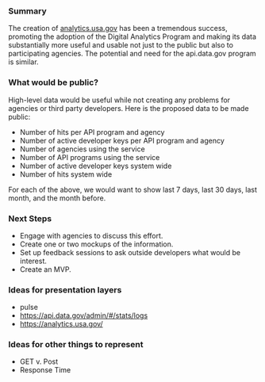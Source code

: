 ### Summary

The creation of [analytics.usa.gov](https://analytics.usa.gov) has been a tremendous success, promoting the adoption of the Digital Analytics Program and making its data substantially more useful and usable not just to the public but also to participating agencies. The potential and need for the api.data.gov program is similar.

### What would be public?

High-level data would be useful while not creating any problems for agencies or third party developers. Here is the proposed data to be made public:

- Number of hits per API program and agency
- Number of active developer keys per API program and agency
- Number of agencies using the service
- Number of API programs using the service
- Number of active developer keys system wide
- Number of hits system wide

For each of the above, we would want to show last 7 days, last 30 days, last month, and the month before.

### Next Steps

- Engage with agencies to discuss this effort.
- Create one or two mockups of the information.
- Set up feedback sessions to ask outside developers what would be interest.
- Create an MVP.

### Ideas for presentation layers

- pulse
- https://api.data.gov/admin/#/stats/logs
- https://analytics.usa.gov/

### Ideas for other things to represent

- GET v. Post
- Response Time
